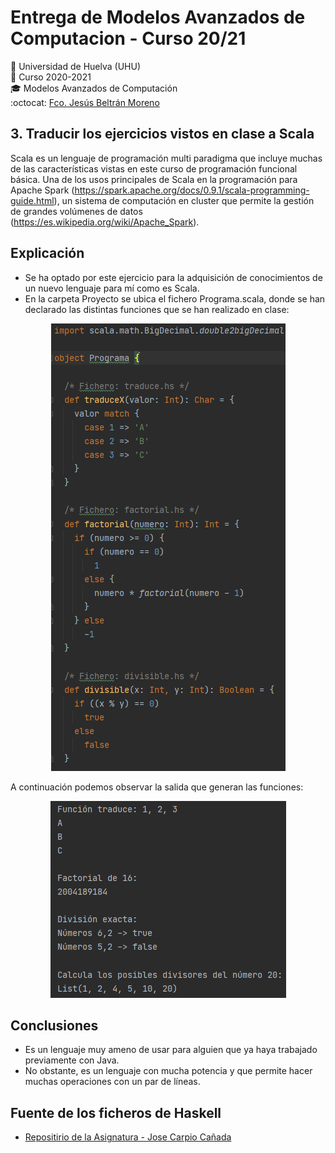 # Entrega de Modelos Avanzados de Computacion - Curso 20/21
:office: Universidad de Huelva (UHU)  
:calendar: Curso 2020-2021  
:mortar_board: Modelos Avanzados de Computación  
:octocat: [Fco. Jesús Beltrán Moreno](https://github.com/FranBeltranM)  
## 3. Traducir los ejercicios vistos en clase a Scala 
Scala es un lenguaje de programación multi paradigma que incluye muchas de las características vistas en este curso de programación funcional básica. Una de los usos principales de Scala en la programación para Apache Spark (https://spark.apache.org/docs/0.9.1/scala-programming-guide.html), un sistema de computación en cluster que permite la gestión de grandes volúmenes de datos (https://es.wikipedia.org/wiki/Apache_Spark).

## Explicación
- Se ha optado por este ejercicio para la adquisición de conocimientos de un nuevo lenguaje para mí como es Scala.
- En la carpeta Proyecto se ubica el fichero Programa.scala, donde se han declarado las distintas funciones que se han realizado en clase:
<p align="center">
  <img src="https://raw.githubusercontent.com/FranBeltranM/MAC2021/main/Proyecto/images/funciones.png">
</p>

A continuación podemos observar la salida que generan las funciones:
<p align="center">
  <img src="https://raw.githubusercontent.com/FranBeltranM/MAC2021/main/Proyecto/images/salida.png">
</p>

## Conclusiones
- Es un lenguaje muy ameno de usar para alguien que ya haya trabajado previamente con Java.
- No obstante, es un lenguaje con mucha potencia y que permite hacer muchas operaciones con un par de líneas.

## Fuente de los ficheros de Haskell
- [Repositirio de la Asignatura - Jose Carpio Cañada](https://github.com/jcarpio/mac2021)

